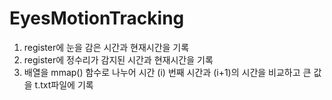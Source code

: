 # EyesMotionTracking

1. register에 눈을 감은 시간과 현재시간을 기록
2. register에 정수리가 감지된 시간과 현재시간을 기록
3. 배열을 mmap() 함수로 나누어 시간 (i) 번째 시간과 (i+1)의 시간을 비교하고 큰 값을 t.txt파일에 기록
